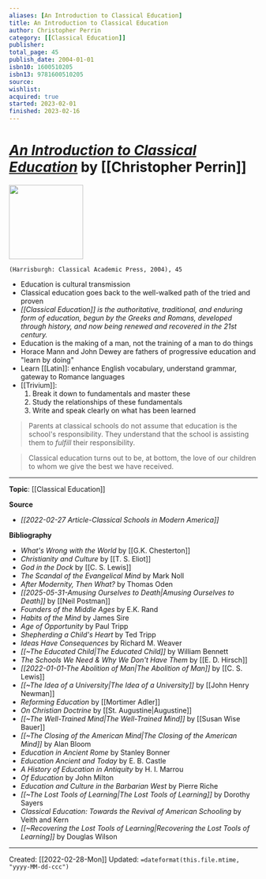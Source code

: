 ```yaml
---
aliases: [An Introduction to Classical Education]
title: An Introduction to Classical Education
author: Christopher Perrin
category: [[Classical Education]]
publisher: 
total_page: 45
publish_date: 2004-01-01
isbn10: 1600510205
isbn13: 9781600510205
source: 
wishlist: 
acquired: true
started: 2023-02-01
finished: 2023-02-16
---
```

# *[An Introduction to Classical Education](https://classicalacademicpress.com/products/an-introduction-to-classical-education-a-guide-for-parents)* by [[Christopher Perrin]]

<img src="http://books.google.com/books/content?id=he32AAAACAAJ&printsec=frontcover&img=1&zoom=1&source=gbs_api" width=150>

`(Harrisburgh: Classical Academic Press, 2004), 45`

- Education is cultural transmission
- Classical education goes back to the well-walked path of the tried and proven 
- *[[Classical Education]] is the authoritative, traditional, and enduring form of education, begun by the Greeks and Romans, developed through history, and now being renewed and recovered in the 21st century.*
- Education is the making of a man, not the training of a man to do things 
- Horace Mann and John Dewey are fathers of progressive education and "learn by doing" 
- Learn [[Latin]]: enhance English vocabulary, understand grammar, gateway to Romance languages 
- [[Trivium]]: 
	1. Break it down to fundamentals and master these 
	2. Study the relationships of these fundamentals 
	3. Write and speak clearly on what has been learned 

>Parents at classical schools do not assume that education is the school's responsibility. They understand that the school is assisting them to *fulfill* their responsibility.

>Classical education turns out to be, at bottom, the love of our children to whom we give the best we have received.


--- 
**Topic**: [[Classical Education]]

**Source**
- *[[2022-02-27 Article-Classical Schools in Modern America]]*

**Bibliography**
- *What's Wrong with the World* by [[G.K. Chesterton]]
- *Christianity and Culture* by [[T. S. Eliot]]
- *God in the Dock* by [[C. S. Lewis]]
- *The Scandal of the Evangelical Mind* by Mark Noll
- *After Modernity, Then What?* by Thomas Oden
- *[[2025-05-31-Amusing Ourselves to Death|Amusing Ourselves to Death]]* by [[Neil Postman]]
- *Founders of the Middle Ages* by E.K. Rand 
- *Habits of the Mind* by James Sire
- *Age of Opportunity* by Paul Tripp 
- *Shepherding a Child's Heart* by Ted Tripp 
- *Ideas Have Consequences* by Richard M. Weaver 
- *[[~The Educated Child|The Educated Child]]* by William Bennett
- *The Schools We Need & Why We Don't Have Them* by [[E. D. Hirsch]]
- *[[2022-01-01-The Abolition of Man|The Abolition of Man]]* by [[C. S. Lewis]]
- *[[~The Idea of a University|The Idea of a University]]* by [[John Henry Newman]]
- *Reforming Education* by [[Mortimer Adler]]
- *On Christian Doctrine* by [[St. Augustine|Augustine]]
- *[[~The Well-Trained Mind|The Well-Trained Mind]]* by [[Susan Wise Bauer]]
- *[[~The Closing of the American Mind|The Closing of the American Mind]]* by Alan Bloom 
- *Education in Ancient Rome* by Stanley Bonner 
- *Education Ancient and Today* by E. B. Castle 
- *A History of Education in Antiquity* by H. I. Marrou
- *Of Education* by John Milton 
- *Education and Culture in the Barbarian West* by Pierre Riche
- *[[~The Lost Tools of Learning|The Lost Tools of Learning]]* by Dorothy Sayers 
- *Classical Education: Towards the Revival of American Schooling* by Veith and Kern
- *[[~Recovering the Lost Tools of Learning|Recovering the Lost Tools of Learning]]* by Douglas Wilson

---
Created: [[2022-02-28-Mon]]
Updated: `=dateformat(this.file.mtime, "yyyy-MM-dd-ccc")`
